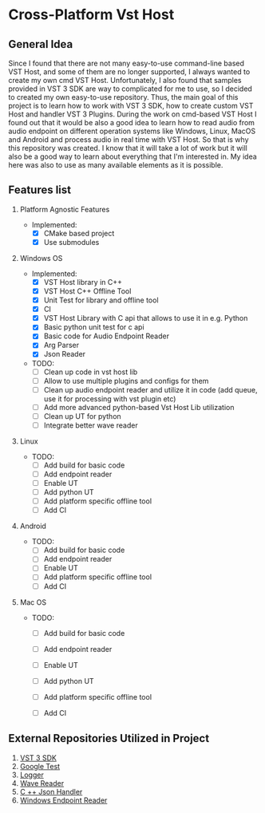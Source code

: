 # Cross-Platform Vst Host

## General Idea
Since I found that there are not many easy-to-use command-line based VST Host, and some of them are no longer supported,
 I always wanted to create my own cmd VST Host. Unfortunately, I also found that samples provided in VST 3 SDK are way 
to complicated for me to use, so I decided to created my own easy-to-use repository. Thus, the main goal of this project
 is to learn how to work with VST 3 SDK, how to create custom VST Host and handler VST 3 Plugins. During the work on 
cmd-based VST Host I found out that it would be also a good idea to learn how to read audio from audio endpoint on 
different operation systems like Windows, Linux, MacOS and Android and process audio in real time with VST Host. So that 
is why this repository was created. I know that it will take a lot of work but it will also be a good way to learn about
 everything that I'm interested in. My idea here was also to use as many available elements as it is possible.

## Features list
1. Platform Agnostic Features
    - Implemented:
      - [x] CMake based project
      - [x] Use submodules
      
1. Windows OS

    - Implemented:
      - [x] VST Host library in C++
      - [x] VST Host C++ Offline Tool
      - [x] Unit Test for library and offline tool
      - [x] CI
      - [x] VST Host Library with C api that allows to use it in e.g. Python
      - [x] Basic python unit test for c api
      - [x] Basic code for Audio Endpoint Reader
      - [x] Arg Parser
      - [X] Json Reader 
    - TODO:
      - [ ] Clean up code in vst host lib
      - [ ] Allow to use multiple plugins and configs for them
      - [ ] Clean up audio endpoint reader and utilize it in code (add queue, use it for processing with vst plugin etc)
      - [ ] Add more advanced python-based Vst Host Lib utilization
      - [ ] Clean up UT for python
      - [ ] Integrate better wave reader

1. Linux

    - TODO:
      - [ ] Add build for basic code 
      - [ ] Add endpoint reader
      - [ ] Enable UT
      - [ ] Add python UT
      - [ ] Add platform specific offline tool
      - [ ] Add CI

1. Android

    - TODO:
      - [ ] Add build for basic code 
      - [ ] Add endpoint reader
      - [ ] Enable UT
      - [ ] Add platform specific offline tool
      - [ ] Add CI

1. Mac OS

    - TODO:
      - [ ] Add build for basic code 
      - [ ] Add endpoint reader
      - [ ] Enable UT
      - [ ] Add python UT
      - [ ] Add platform specific offline tool
      - [ ] Add CI


## External Repositories Utilized in Project 
1. [VST 3 SDK](https://github.com/steinbergmedia/vst3sdk)
1. [Google Test](https://github.com/google/googletest)
1. [Logger](https://github.com/amrayn/easyloggingpp)
1. [Wave Reader](https://github.com/audionamix/wave)
1. [C ++ Json Handler](https://github.com/nlohmann/json)
1. [Windows Endpoint Reader](https://github.com/mofo7777/Stackoverflow/tree/master/WasapiCapture)
